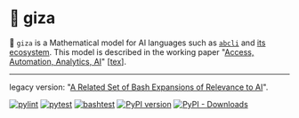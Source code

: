 # 🔻 giza

🔻 `giza` is a Mathematical model for AI languages such as [`abcli`](https://github.com/kamangir/awesome-bash-cli) and [its ecosystem](https://github.com/kamangir). This model is described in the working paper "[Access, Automation, Analytics, AI](https://kamangir-public.s3.ca-central-1.amazonaws.com/giza-v1/giza.pdf)" [[tex](./tex/giza.tex)].

---

legacy version: "[A Related Set of Bash Expansions of Relevance to AI](https://kamangir-public.s3.ca-central-1.amazonaws.com/giza-v1/giza-5-115-1.pdf)".

[![pylint](https://github.com/kamangir/giza/actions/workflows/pylint.yml/badge.svg)](https://github.com/kamangir/giza/actions/workflows/pylint.yml) [![pytest](https://github.com/kamangir/giza/actions/workflows/pytest.yml/badge.svg)](https://github.com/kamangir/giza/actions/workflows/pytest.yml) [![bashtest](https://github.com/kamangir/giza/actions/workflows/bashtest.yml/badge.svg)](https://github.com/kamangir/giza/actions/workflows/bashtest.yml) [![PyPI version](https://img.shields.io/pypi/v/gizai.svg)](https://pypi.org/project/gizai/) [![PyPI - Downloads](https://img.shields.io/pypi/dd/gizai)](https://pypistats.org/packages/gizai)
